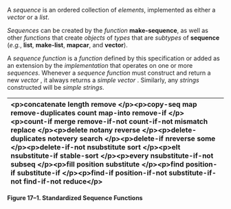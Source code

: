  

A *sequence* is an ordered collection of *elements*, implemented as either a *vector* or a *list*. 

*Sequences* can be created by the *function* **make-sequence**, as well as other *functions* that create *objects* of *types* that are *subtypes* of **sequence** (*e.g.*, **list**, **make-list**, **mapcar**, and **vector**). 

A *sequence function* is a *function* defined by this specification or added as an extension by the *implementation* that operates on one or more *sequences*. Whenever a *sequence function* must construct and return a new *vector* , it always returns a *simple vector* . Similarly, any *strings* constructed will be *simple strings*. 

|&#60;p&#62;**concatenate length remove** &#60;/p&#62;&#60;p&#62;**copy-seq map remove-duplicates count map-into remove-if** &#60;/p&#62;&#60;p&#62;**count-if merge remove-if-not count-if-not mismatch replace** &#60;/p&#62;&#60;p&#62;**delete notany reverse** &#60;/p&#62;&#60;p&#62;**delete-duplicates notevery search** &#60;/p&#62;&#60;p&#62;**delete-if nreverse some** &#60;/p&#62;&#60;p&#62;**delete-if-not nsubstitute sort** &#60;/p&#62;&#60;p&#62;**elt nsubstitute-if stable-sort** &#60;/p&#62;&#60;p&#62;**every nsubstitute-if-not subseq** &#60;/p&#62;&#60;p&#62;**fill position substitute** &#60;/p&#62;&#60;p&#62;**find position-if substitute-if** &#60;/p&#62;&#60;p&#62;**find-if position-if-not substitute-if-not find-if-not reduce**&#60;/p&#62;|
| :- |


**Figure 17–1. Standardized Sequence Functions** 

